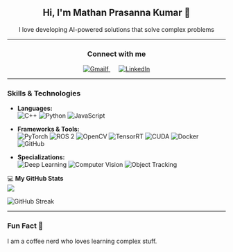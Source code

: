 
<h2 align="center">  Hi, I'm Mathan Prasanna Kumar 👋 </h2>
<p align="center">I love developing AI-powered solutions that solve complex problems</p>

---
<h3 align="center"> Connect with me </h3>
<div align="center">
  <a href="mailto:mathanprasannakumar44@gmail.com">
    <img src="https://img.shields.io/badge/-Gmail-EA4335?style=flat&logo=gmail&logoColor=white" alt="Gmailf">
  </a>&nbsp&nbsp&nbsp&nbsp
  <a href="https://www.linkedin.com/in/mathan-prasanna-kumar-s-338821283">
    <img src="https://img.shields.io/badge/-LinkedIn-0077B5?style=flat&logo=linkedin&logoColor=white" alt="LinkedIn">
  </a>
</div>

---

### Skills & Technologies

- **Languages:**  
  ![C++](https://img.shields.io/badge/-C++-00599C?style=flat&logo=c%2B%2B&logoColor=white)                             ![Python](https://img.shields.io/badge/-Python-3776AB?style=flat&logo=python&logoColor=white)   ![JavaScript](https://img.shields.io/badge/-JavaScript-F7DF1E?style=flat&logo=javascript&logoColor=black)

- **Frameworks & Tools:**  
  ![PyTorch](https://img.shields.io/badge/-PyTorch-EE4C2C?style=flat&logo=pytorch&logoColor=white)  ![ROS 2](https://img.shields.io/badge/-ROS%202-22314E?style=flat&logo=ros&logoColor=white)   ![OpenCV](https://img.shields.io/badge/-OpenCV-5C3D6B?style=flat&logo=opencv&logoColor=white)   ![TensorRT](https://img.shields.io/badge/-TensorRT-FF6F00?style=flat&logo=nvidia&logoColor=white)   ![CUDA](https://img.shields.io/badge/-CUDA-76B900?style=flat&logo=nvidia&logoColor=white)   ![Docker](https://img.shields.io/badge/-Docker-2496ED?style=flat&logo=docker&logoColor=white)   ![GitHub](https://img.shields.io/badge/-GitHub-181717?style=flat&logo=github&logoColor=white)


- **Specializations:**  
  ![Deep Learning](https://img.shields.io/badge/-Deep%20Learning-FF6F00?style=flat&logo=nvidia&logoColor=white)  ![Computer Vision](https://img.shields.io/badge/-Computer%20Vision-5C3D6B?style=flat&logo=opencv&logoColor=white)  ![Object Tracking](https://img.shields.io/badge/-Tracking-76B900?style=flat&logo=google&logoColor=white)



💻 **My GitHub Stats**  
![](https://github-readme-activity-graph.cyclic.app/graph?username=mathanprasannakumar&theme=tokyonight)

![GitHub Streak](https://github-readme-streak-stats.herokuapp.com/?user=mathanprasannakumar&theme=tokyonight)


---

### Fun Fact 🤔

I am a coffee nerd who loves learning complex stuff.

